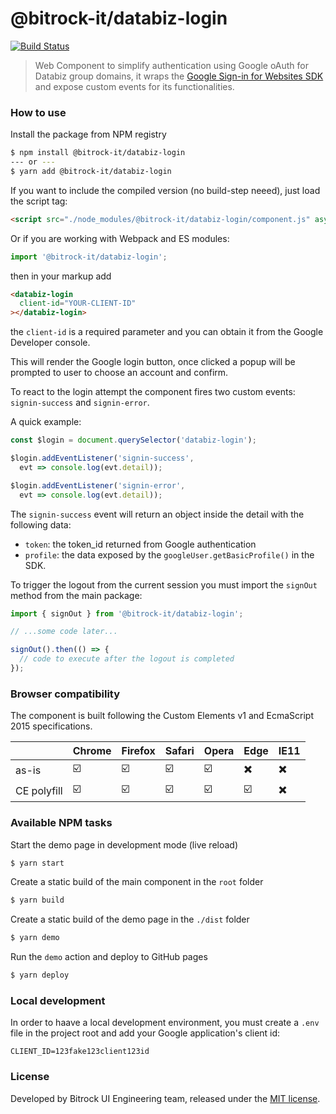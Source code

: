 # @bitrock-it/databiz-login

[![Build Status](https://travis-ci.org/bitrockteam/databiz-login.svg?branch=master)](https://travis-ci.org/bitrockteam/databiz-login)

> Web Component to simplify authentication using Google oAuth for Databiz group domains, it wraps the [Google Sign-in for Websites SDK](https://developers.google.com/identity/sign-in/web/) and expose custom events for its functionalities.

### How to use

Install the package from NPM registry
```bash
$ npm install @bitrock-it/databiz-login
--- or ---
$ yarn add @bitrock-it/databiz-login
```

If you want to include the compiled version (no build-step neeed), just load the script tag:
```html
<script src="./node_modules/@bitrock-it/databiz-login/component.js" async defer></script>
```

Or if you are working with Webpack and ES modules:
```javascript
import '@bitrock-it/databiz-login';
```

then in your markup add

```html
<databiz-login
  client-id="YOUR-CLIENT-ID"
></databiz-login>
```

the `client-id` is a required parameter and you can obtain it from the Google Developer console.

This will render the Google login button, once clicked a popup will be prompted to user to choose an account and confirm.

To react to the login attempt the component fires two custom events: `signin-success` and `signin-error`.

A quick example:

```javascript
const $login = document.querySelector('databiz-login');

$login.addEventListener('signin-success', 
  evt => console.log(evt.detail));

$login.addEventListener('signin-error', 
  evt => console.log(evt.detail));
```

The `signin-success` event will return an object inside the detail with the following data:

* `token`: the token_id returned from Google authentication
* `profile`: the data exposed by the `googleUser.getBasicProfile()` in the SDK.

To trigger the logout from the current session you must import the `signOut` method from the main package:

```javascript
import { signOut } from '@bitrock-it/databiz-login';

// ...some code later...

signOut().then(() => {
  // code to execute after the logout is completed
});

```

### Browser compatibility
The component is built following the Custom Elements v1 and EcmaScript 2015 specifications.

| | Chrome | Firefox | Safari | Opera | Edge | IE11 |
|--|--|--|--|--|--|--|
| as-is | ☑️ | ☑️ | ☑️ | ☑️ |✖️| ✖️ |
| CE polyfill | ☑️ | ☑️ | ☑️ | ☑️ | ☑️ | ✖️ |

### Available NPM tasks
Start the demo page in development mode (live reload)
```bash
$ yarn start
```

Create a static build of the main component in the `root` folder
```bash
$ yarn build
```

Create a static build of the demo page in the `./dist` folder
```bash
$ yarn demo
```

Run the `demo` action and deploy to GitHub pages 
```bash
$ yarn deploy
```

### Local development
In order to haave a local development environment, you must create a `.env` file in the project root and add your Google application's client id:

```
CLIENT_ID=123fake123client123id
```

### License
Developed by Bitrock UI Engineering team, released under the [MIT license](LICENSE).
